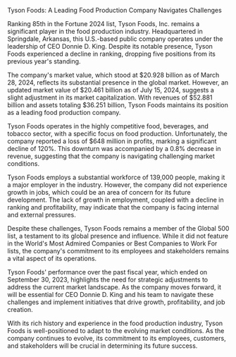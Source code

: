 Tyson Foods: A Leading Food Production Company Navigates Challenges

Ranking 85th in the Fortune 2024 list, Tyson Foods, Inc. remains a significant player in the food production industry. Headquartered in Springdale, Arkansas, this U.S.-based public company operates under the leadership of CEO Donnie D. King. Despite its notable presence, Tyson Foods experienced a decline in ranking, dropping five positions from its previous year's standing.

The company's market value, which stood at $20.928 billion as of March 28, 2024, reflects its substantial presence in the global market. However, an updated market value of $20.461 billion as of July 15, 2024, suggests a slight adjustment in its market capitalization. With revenues of $52.881 billion and assets totaling $36.251 billion, Tyson Foods maintains its position as a leading food production company.

Tyson Foods operates in the highly competitive food, beverages, and tobacco sector, with a specific focus on food production. Unfortunately, the company reported a loss of $648 million in profits, marking a significant decline of 120%. This downturn was accompanied by a 0.8% decrease in revenue, suggesting that the company is navigating challenging market conditions.

Tyson Foods employs a substantial workforce of 139,000 people, making it a major employer in the industry. However, the company did not experience growth in jobs, which could be an area of concern for its future development. The lack of growth in employment, coupled with a decline in ranking and profitability, may indicate that the company is facing internal and external pressures.

Despite these challenges, Tyson Foods remains a member of the Global 500 list, a testament to its global presence and influence. While it did not feature in the World's Most Admired Companies or Best Companies to Work For lists, the company's commitment to its employees and stakeholders remains a vital aspect of its operations.

Tyson Foods' performance over the past fiscal year, which ended on September 30, 2023, highlights the need for strategic adjustments to address the current market landscape. As the company moves forward, it will be essential for CEO Donnie D. King and his team to navigate these challenges and implement initiatives that drive growth, profitability, and job creation.

With its rich history and experience in the food production industry, Tyson Foods is well-positioned to adapt to the evolving market conditions. As the company continues to evolve, its commitment to its employees, customers, and stakeholders will be crucial in determining its future success.